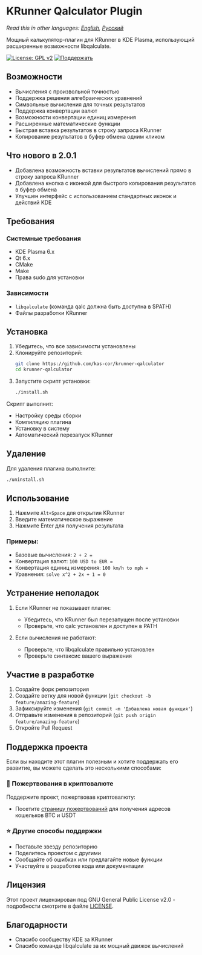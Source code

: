 # KRunner Qalculator Plugin

*Read this in other languages: [English](README.md), [Русский](README_RU.md)*

Мощный калькулятор-плагин для KRunner в KDE Plasma, использующий расширенные возможности libqalculate.

[![License: GPL v2](https://img.shields.io/badge/License-GPL%20v2-blue.svg)](https://www.gnu.org/licenses/old-licenses/gpl-2.0.en.html)
[![Поддержать](https://img.shields.io/badge/Поддержать-Криптовалютой-orange.svg)](https://bit.ly/3uVaKEu)

## Возможности

- Вычисления с произвольной точностью
- Поддержка решения алгебраических уравнений
- Символьные вычисления для точных результатов
- Поддержка конвертации валют
- Возможности конвертации единиц измерения
- Расширенные математические функции
- Быстрая вставка результатов в строку запроса KRunner
- Копирование результатов в буфер обмена одним кликом

## Что нового в 2.0.1

- Добавлена возможность вставки результатов вычислений прямо в строку запроса KRunner
- Добавлена кнопка с иконкой для быстрого копирования результатов в буфер обмена
- Улучшен интерфейс с использованием стандартных иконок и действий KDE

## Требования

### Системные требования
- KDE Plasma 6.x
- Qt 6.x
- CMake
- Make
- Права sudo для установки

### Зависимости
- `libqalculate` (команда qalc должна быть доступна в $PATH)
- Файлы разработки KRunner

## Установка

1. Убедитесь, что все зависимости установлены
2. Клонируйте репозиторий:
   ```bash
   git clone https://github.com/kas-cor/krunner-qalculator
   cd krunner-qalculator
   ```
3. Запустите скрипт установки:
   ```bash
   ./install.sh
   ```

Скрипт выполнит:
- Настройку среды сборки
- Компиляцию плагина
- Установку в систему
- Автоматический перезапуск KRunner

## Удаление

Для удаления плагина выполните:
```bash
./uninstall.sh
```

## Использование

1. Нажмите `Alt+Space` для открытия KRunner
2. Введите математическое выражение
3. Нажмите Enter для получения результата

### Примеры:
- Базовые вычисления: `2 + 2 =`
- Конвертация валют: `100 USD to EUR =`
- Конвертация единиц измерения: `100 km/h to mph =`
- Уравнения: `solve x^2 + 2x + 1 = 0`

## Устранение неполадок

1. Если KRunner не показывает плагин:
   - Убедитесь, что KRunner был перезапущен после установки
   - Проверьте, что qalc установлен и доступен в PATH

2. Если вычисления не работают:
   - Проверьте, что libqalculate правильно установлен
   - Проверьте синтаксис вашего выражения

## Участие в разработке

1. Создайте форк репозитория
2. Создайте ветку для новой функции (`git checkout -b feature/amazing-feature`)
3. Зафиксируйте изменения (`git commit -m 'Добавлена новая функция'`)
4. Отправьте изменения в репозиторий (`git push origin feature/amazing-feature`)
5. Откройте Pull Request

## Поддержка проекта

Если вы находите этот плагин полезным и хотите поддержать его развитие, вы можете сделать это несколькими способами:

### 💖 Пожертвования в криптовалюте

Поддержите проект, пожертвовав криптовалюту:
- Посетите [страницу пожертвований](https://bit.ly/3uVaKEu) для получения адресов кошельков BTC и USDT

### ⭐ Другие способы поддержки
- Поставьте звезду репозиторию
- Поделитесь проектом с другими
- Сообщайте об ошибках или предлагайте новые функции
- Участвуйте в разработке кода или документации

## Лицензия

Этот проект лицензирован под GNU General Public License v2.0 - подробности смотрите в файле [LICENSE](LICENSE).

## Благодарности

- Спасибо сообществу KDE за KRunner
- Спасибо команде libqalculate за их мощный движок вычислений
